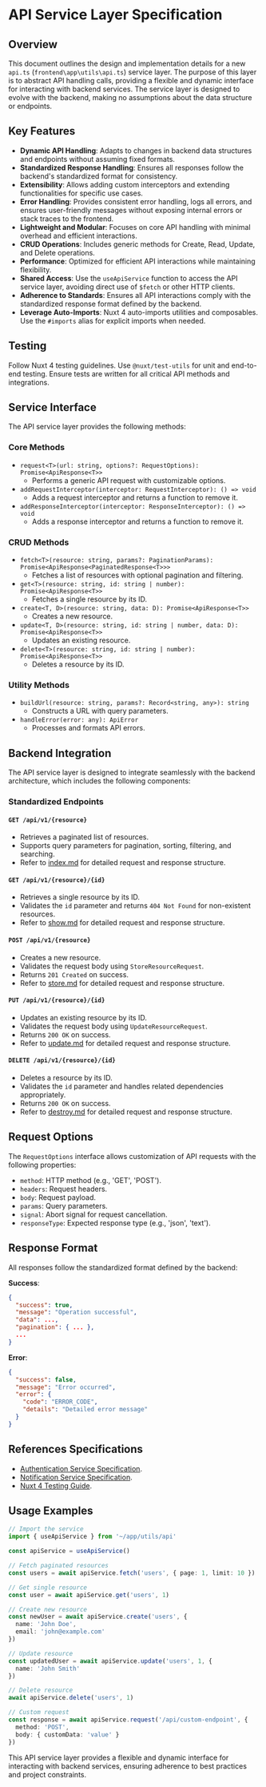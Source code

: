 # API Service Layer Specification

## Overview

This document outlines the design and implementation details for a new `api.ts` (`frontend\app\utils\api.ts`) service layer. The purpose of this layer is to abstract API handling calls, providing a flexible and dynamic interface for interacting with backend services. The service layer is designed to evolve with the backend, making no assumptions about the data structure or endpoints.

## Key Features

- **Dynamic API Handling**: Adapts to changes in backend data structures and endpoints without assuming fixed formats.
- **Standardized Response Handling**: Ensures all responses follow the backend's standardized format for consistency.
- **Extensibility**: Allows adding custom interceptors and extending functionalities for specific use cases.
- **Error Handling**: Provides consistent error handling, logs all errors, and ensures user-friendly messages without exposing internal errors or stack traces to the frontend.
- **Lightweight and Modular**: Focuses on core API handling with minimal overhead and efficient interactions.
- **CRUD Operations**: Includes generic methods for Create, Read, Update, and Delete operations.
- **Performance**: Optimized for efficient API interactions while maintaining flexibility.
- **Shared Access**: Use the `useApiService` function to access the API service layer, avoiding direct use of `$fetch` or other HTTP clients.
- **Adherence to Standards**: Ensures all API interactions comply with the standardized response format defined by the backend.
- **Leverage Auto-Imports**: Nuxt 4 auto-imports utilities and composables. Use the `#imports` alias for explicit imports when needed.

## Testing

Follow Nuxt 4 testing guidelines. Use `@nuxt/test-utils` for unit and end-to-end testing. Ensure tests are written for all critical API methods and integrations.

## Service Interface

The API service layer provides the following methods:

### Core Methods

- `request<T>(url: string, options?: RequestOptions): Promise<ApiResponse<T>>`
  - Performs a generic API request with customizable options.
- `addRequestInterceptor(interceptor: RequestInterceptor): () => void`
  - Adds a request interceptor and returns a function to remove it.
- `addResponseInterceptor(interceptor: ResponseInterceptor): () => void`
  - Adds a response interceptor and returns a function to remove it.

### CRUD Methods

- `fetch<T>(resource: string, params?: PaginationParams): Promise<ApiResponse<PaginatedResponse<T>>>`
  - Fetches a list of resources with optional pagination and filtering.
- `get<T>(resource: string, id: string | number): Promise<ApiResponse<T>>`
  - Fetches a single resource by its ID.
- `create<T, D>(resource: string, data: D): Promise<ApiResponse<T>>`
  - Creates a new resource.
- `update<T, D>(resource: string, id: string | number, data: D): Promise<ApiResponse<T>>`
  - Updates an existing resource.
- `delete<T>(resource: string, id: string | number): Promise<ApiResponse<T>>`
  - Deletes a resource by its ID.

### Utility Methods

- `buildUrl(resource: string, params?: Record<string, any>): string`
  - Constructs a URL with query parameters.
- `handleError(error: any): ApiError`
  - Processes and formats API errors.

## Backend Integration

The API service layer is designed to integrate seamlessly with the backend architecture, which includes the following components:

### Standardized Endpoints

#### `GET /api/v1/{resource}`

- Retrieves a paginated list of resources.
- Supports query parameters for pagination, sorting, filtering, and searching.
- Refer to [index.md](design/api/index.md) for detailed request and response structure.

#### `GET /api/v1/{resource}/{id}`

- Retrieves a single resource by its ID.
- Validates the `id` parameter and returns `404 Not Found` for non-existent resources.
- Refer to [show.md](design/api/show.md) for detailed request and response structure.

#### `POST /api/v1/{resource}`

- Creates a new resource.
- Validates the request body using `StoreResourceRequest`.
- Returns `201 Created` on success.
- Refer to [store.md](design/api/store.md) for detailed request and response structure.

#### `PUT /api/v1/{resource}/{id}`

- Updates an existing resource by its ID.
- Validates the request body using `UpdateResourceRequest`.
- Returns `200 OK` on success.
- Refer to [update.md](design/api/update.md) for detailed request and response structure.

#### `DELETE /api/v1/{resource}/{id}`

- Deletes a resource by its ID.
- Validates the `id` parameter and handles related dependencies appropriately.
- Returns `200 OK` on success.
- Refer to [destroy.md](design/api/destroy.md) for detailed request and response structure.

## Request Options

The `RequestOptions` interface allows customization of API requests with the following properties:

- `method`: HTTP method (e.g., 'GET', 'POST').
- `headers`: Request headers.
- `body`: Request payload.
- `params`: Query parameters.
- `signal`: Abort signal for request cancellation.
- `responseType`: Expected response type (e.g., 'json', 'text').

## Response Format

All responses follow the standardized format defined by the backend:

**Success**:

```json
{
  "success": true,
  "message": "Operation successful",
  "data": ...,
  "pagination": { ... },
  ...
}
```

**Error**:

```json
{
  "success": false,
  "message": "Error occurred",
  "error": {
    "code": "ERROR_CODE",
    "details": "Detailed error message"
  }
}
```

## References Specifications

- [Authentication Service Specification](design/ui/services/Auth.md).
- [Notification Service Specification](design/ui/services/Notification.md).
- [Nuxt 4 Testing Guide](https://nuxt.com/docs/4.x/getting-started/testing).

## Usage Examples

```typescript
// Import the service
import { useApiService } from '~/app/utils/api'

const apiService = useApiService()

// Fetch paginated resources
const users = await apiService.fetch('users', { page: 1, limit: 10 })

// Get single resource
const user = await apiService.get('users', 1)

// Create new resource
const newUser = await apiService.create('users', {
  name: 'John Doe',
  email: 'john@example.com'
})

// Update resource
const updatedUser = await apiService.update('users', 1, {
  name: 'John Smith'
})

// Delete resource
await apiService.delete('users', 1)

// Custom request
const response = await apiService.request('/api/custom-endpoint', {
  method: 'POST',
  body: { customData: 'value' }
})
```

This API service layer provides a flexible and dynamic interface for interacting with backend services, ensuring adherence to best practices and project constraints.
